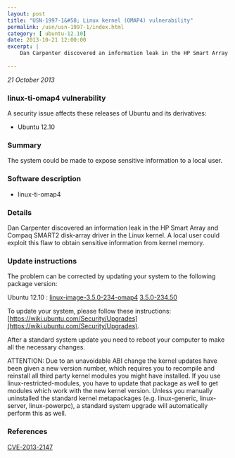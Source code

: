 ```yaml
---
layout: post
title: "USN-1997-1&#58; Linux kernel (OMAP4) vulnerability"
permalink: /usn/usn-1997-1/index.html
category: [ ubuntu-12.10]
date: 2013-10-21 12:00:00
excerpt: |
    Dan Carpenter discovered an information leak in the HP Smart Array and Compaq SMART2 disk-array driver in the Linux kernel. A local user could exploit this flaw to obtain sensitive information from kernel memory. 
    
--- 
```

 
 

*21 October 2013*

### linux-ti-omap4 vulnerability

A security issue affects these releases of Ubuntu and its derivatives:

* Ubuntu 12.10

### Summary

The system could be made to expose sensitive information to a local user. 

### Software description

* linux-ti-omap4 

### Details

Dan Carpenter discovered an information leak in the HP Smart Array and Compaq SMART2 disk-array driver in the Linux kernel. A local user could exploit this flaw to obtain sensitive information from kernel memory. 

### Update instructions

The problem can be corrected by updating your system to the following package version:

Ubuntu 12.10
 : [linux-image-3.5.0-234-omap4](https://launchpad.net/ubuntu/+source/linux-ti-omap4) <span> [3.5.0-234.50](https://launchpad.net/ubuntu/+source/linux-ti-omap4/3.5.0-234.50) </span> 

To update your system, please follow these instructions: [https://wiki.ubuntu.com/Security/Upgrades](https://wiki.ubuntu.com/Security/Upgrades).

After a standard system update you need to reboot your computer to make all the necessary changes.

ATTENTION: Due to an unavoidable ABI change the kernel updates have been given a new version number, which requires you to recompile and reinstall all third party kernel modules you might have installed. If you use linux-restricted-modules, you have to update that package as well to get modules which work with the new kernel version. Unless you manually uninstalled the standard kernel metapackages (e.g. linux-generic, linux-server, linux-powerpc), a standard system upgrade will automatically perform this as well. 

### References

 
 [CVE-2013-2147](http://people.ubuntu.com/~ubuntu-security/cve/CVE-2013-2147)
 

